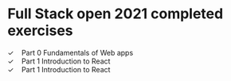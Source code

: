 # Full Stack open 2021 completed exercises

✓ &nbsp;&nbsp; Part 0 Fundamentals of Web apps  
✓ &nbsp;&nbsp; Part 1 Introduction to React  
✓ &nbsp;&nbsp; Part 1 Introduction to React  